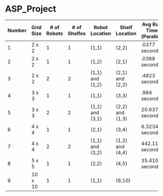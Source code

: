 # ASP_Project

| Number | Grid Size | # of Robots | # of Shelfes | Robot Location | Shelf Location | Avg Run Time (Parallel) |
| -------|-----------|-------------|--------------|----------------|----------------| ------------------------|
| 1 | 2 x 2 | 1 | 1 | (1,1) | (2,2) | .0377 seconds |
| 2 | 2 x 2 | 1 | 1 | (1,2) | (2,1) | .0368 seconds |
| 3 | 2 x 2 | 2 | 2 | (1,1) and (1,2) | (2,1) and (2,2) | .4823 seconds |
| 4 | 3 x 3 | 1 | 1 | (1,1) | (3,3) | .984 seconds |
| 5 | 3 x 3 | 2 | 2 | (1,1) and (3,1) | (2,2) and (1,3) | 20.6371 seconds |
| 6 | 4 x 4 | 1 | 1 | (2,1) | (3,4) | 6.3234 seconds |
| 7 | 4 x 4 | 2 | 2 | (1,1) and (3,2) | (1,2) and (4,4) | 442.117 seconds |
| 8 | 5 x 5 | 1 | 1 | (2,2) | (4,5) | 35.4102 seconds |
| 9 | 10 x 10 | 1 | 1 | (1,1) | (9,10) |  |



